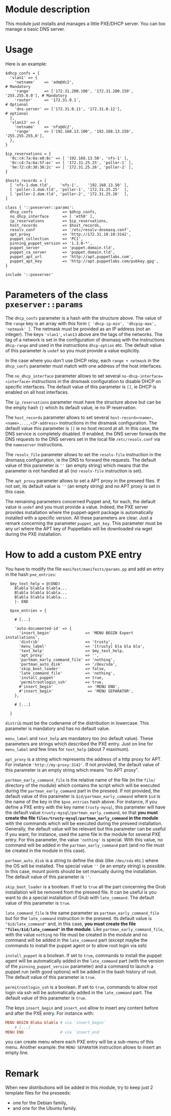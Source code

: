 # Module description

This module just installs and manages a little PXE/DHCP server.
You can too manage a basic DNS server.

# Usage

Here is an example:

```puppet
$dhcp_confs = {
  'vlan1' => {
    'netname'    => 'adm@dc2',                                           # Mandatory
    'range'      => ['172.31.200.100', '172.31.200.150', '255.255.0.0'], # Mandatory
    'router'     => '172.31.0.1',                                        # Optional
    'dns-server' => ['172.31.0.11', '172.31.0.12'],                      # optional
  },
  'vlan13' => {
    'netname'    => 'nfs@dc2',
    'range'      => ['192.168.13.100', '192.168.13.150', '255.255.255,0'],
  },
}

$ip_reservations = {
  '0c:c4:7a:6a:e0:8c' => [ '192.168.13.50', 'nfs-1' ],
  '0c:c4:7a:6a:5f:ec' => [ '172.31.25.25', 'poller-1' ],
  '9e:72:c8:38:38:2c' => [ '172.31.25.26', 'poller-2' ],
}

$hosts_records = [
  [ 'nfs-1.dom.tld',    'nfs-1',    '192.168.13.50' ],
  [ 'poller-1.dom.tld', 'poller-1', '172.31.25.25'  ],
  [ 'poller-2.dom.tld', 'poller-2', '172.31.25.26'  ],
]

class { '::pxeserver::params':
  dhcp_confs             => $dhcp_confs,
  no_dhcp_interface      => [ 'eth0' ],
  ip_reservations        => $ip_reservations,
  host_records           => $host_records,
  resolv_conf            => '/etc/resolv-dnsmasq.conf',
  apt_proxy              => 'http://172.31.10.10:3142',
  puppet_collection      => 'PC1',
  pinning_puppet_version => '1.3.0-*',
  puppet_server          => 'puppet.domain.tld',
  puppet_ca_server       => 'puppet.domain.tld',
  puppet_apt_url         => 'http://apt.puppetlabs.com',
  puppet_apt_key         => 'http://apt.puppetlabs.com/pubkey.gpg',
}

include '::pxeserver'
```


# Parameters of the class `pxeserver::params`

The `dhcp_confs` parameter is a hash with the structure
above. The value of the `range` key is an array with this
form `[ 'dhcp-ip-min', 'dhcpip-max', 'netmask' ]`. The
netmask must be provided as an IP address (not an integer).
The keys `'vlan1'`, `vlan13` above are the tags of the
networks. The tag of a network is set in the configuration
of dnsmasq with the instructions `dhcp-range` and used in
the instructions `dhcp-option` etc. The default value of
this parameter is `undef` so you must provide a value
explicitly.

In the case where you don't use DHCP relay, each `range +
netmask` in the `dhcp_confs` parameter must match with one
address of the host interfaces.

The `no_dhcp_interface` parameter allows to set several
`no-dhcp-interface=<interface>` instructions in the dnsmask
configuration to disable DHCP on specific interfaces. The
default value of this parameter is `[]`, ie DHCP is enabled
on all host interfaces.

The `ip_reservations` parameter must have the structure
above but can be the empty hash `{}` which its default
value, ie no IP reservation.

The `host_records` parameter allows to set several
`host-record=<name>,<name>,...,<IP-address>` instructions
in the dnsmask configuration. The default value this
parameter is `[]` ie no host record at all. In this case,
the DNS service is completely disabled. If enabled, the
DNS server forwards the DNS requests to the DNS servers
set in the local file `/etc/resolv.conf` via the
`nameserver` instructions.

The `resolv_file` parameter allows to set the `resolv-file`
instruction in the dnsmasq configuration, ie the DNS to
forward the requests. The default value of this parameter is
`''` (an empty string) which means that the parameter is not
handled at all (no `resolv-file` instruction is set).

The `apt_proxy` parameter allows to set a APT proxy
in the preseed files. If not set, its default value
is `''` (an empty string) and no APT proxy is set in
this case.

The remaining parameters concerned Puppet and, for each, the
default value is `undef` and you must provide a value.
Indeed, the PXE server provides installation where the
puppet-agent package is automatically installed with a
specific version. All these parameters are clear. Just a
remark concerning the parameter `puppet_apt_key`. This
parameter must be any url where the APT key of Puppetlabs
will be downloaded via wget during the PXE installation.


# How to add a custom PXE entry

You have to modify the file `manifest/manifests/params.pp`
and add an entry in the hash `pxe_entries`:

```puppet
  $my_text_help = @(END)
    Blabla blabla blabla...
    Blabla blabla blabla...
    Blabla blabla blabla...
    |- END

  $pxe_entries = {

    # [...]

    'auto-documented-id' => {
      'insert_begin'               => 'MENU BEGIN Expert installations',
      'distrib'                    => 'trusty',
      'menu_label'                 => '[trusty] bla bla bla',
      'text_help'                  => $my_text_help,
      'apt_proxy'                  => '',
      'partman_early_command_file' => 'nothing',
      'partman_auto_disk'          => '/dev/sda',
      'skip_boot_loader'           => false,
      'late_command_file'          => 'nothing',
      'install_puppet'             => true,
      'permitrootlogin_ssh'        => true,
      #'insert_begin'               => 'MENU END',
      #'insert_begin'               => 'MENU SEPARATOR',
    },

    # [...]

  }
```

`distrib` must be the codename of the distribution in
lowercase. This parameter is mandatory and has no default
value.

`menu_label` and `text_help` are mandatory too (no default
value). These parameters are strings which described the PXE
entry.  Just on line for `menu_label` and few lines for
`text_help` (about 7 maximum).

`apt_proxy` is a string which represents the address of a
http proxy for APT. For instance `'http://my-proxy:3142'`.
If not provided, the default value of this parameter is an
empty string which means "no APT proxy".

`partman_early_command_file` is the relative name of the
file (in the `file/` directory of the module) which contains
the script which will be executed during the
`partman_early_command` part in the preseed. If not
provided, the default value of this parameter is
`$id/partman_early_command` where `$id` is the name of the
key in the `$pxe_entries` hash above. For instance, if you
define a PXE entry with the key name `trusty-mysql`, this
parameter will have the default value
`trusty-mysql/partman_early_command`, so that **you must
create the file `files/trusty-mysql/partman_early_command`
in the module** with the commands which will be executed
during the preseed installation. Generally, the default
value will be relevant but this parameter can be useful if
you want, for instance, used the same file in the module for
several PXE entry. For this parameter, the value `'nothing'`
is special. With this value, no command will be added in the
`partman_early_command` part (and no file must be created in
the module in this case).

`partman_auto_disk` is a string to define the disk (like
`/dev/sda` etc.) where the OS will be installed. The special
value `''` (ie an empty string) is possible. In this case,
mount points should be set manually during the installation.
The default value of this parameter is `''`.

`skip_boot_loader` is a boolean. If set to `true` all the
part concerning the Grub installation will be removed from
the preseed file. It can be useful is you want to do a
special installation of Grub with `late_command`. The
default value of this parameter is `true`.

`late_command_file` is the same parameter as
`partman_early_command_file` but for the `late_command`
instruction in the preseed. Its default value is
`"$id/late_command"` and, in this case, **you must create
the file `"files/$id/late_command"` in the module**. Like
`partman_early_command_file`, with the value `nothing` no
file must be created in the module and no command will be
added in the `late_command` part (except maybe the commands
to install the puppet agent or to allow root login via ssh)

`install_puppet` is a boolean. If set to `true`, commands to
install the puppet agent will be automatically added in the
`late_command` part (with the version of the
`pinning_puppet_version` parameter) and a command to launch
a puppet run (with good options) will be added in the bash
history of root. The default value of this parameter is
`true`.

`permitrootlogin_ssh` is a boolean. If set to `true`,
commands to allow root login via ssh will be automatically
added in the `late_command` part. The default value of this
parameter is `true`.

The keys `insert_begin` and `insert_end` allow to insert
any content before and after the PXE entry. For instance
with:

```conf
MENU BEGIN Blaba blabla # via `insert_begin`
    # [...]
MENU END                # via `insert_end`
```

you can create menu where each PXE entry will be a sub-menu
of this menu. Another example: the `MENU SEPARATOR`
instruction allows to insert an empty line.


# Remark

When new distributions will be added in this module, try to
keep just 2 template files for the preseeds:
- one for the Debian family,
- and one for the Ubuntu family.


